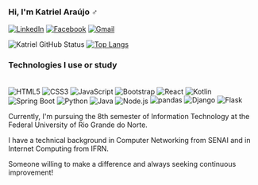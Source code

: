 ### Hi, I'm Katriel Araújo ‍♂️ 

[![LinkedIn](https://img.shields.io/badge/LinkedIn-0077B5?style=for-the-badge&logo=linkedin&logoColor=white)](https://www.linkedin.com/in/katriel-ara%C3%BAjo-b509a61b0/)
[![Facebook](https://img.shields.io/badge/Facebook-1877F2?style=for-the-badge&logo=facebook&logoColor=white)](https://www.facebook.com/katriel.araujo)
[![Gmail](https://aleen42.github.io/badges/src/google_plus.svg)](mailto:katrielaraujo@gmail.com)

![Katriel GitHub Status](https://github-readme-stats.vercel.app/api?username=katrielaraujo&show_icons=true&theme=github_dark)
[![Top Langs](https://github-readme-stats.vercel.app/api/top-langs/?username=katrielaraujo&layout=compact&theme=github_dark)](https://github.com/anuraghazra/github-readme-stats)

### Technologies I use or study

<div style="display: inline-block;"><br/>
  <img align="center" alt="HTML5" src="https://img.shields.io/badge/HTML5-E34F26?style=for-the-badge&logo=html5&logoColor=white">
  <img align="center" alt="CSS3" src="https://img.shields.io/badge/CSS3-1572B6?style=for-the-badge&logo=css3&logoColor=white">
  <img align="center" alt="JavaScript" src="https://img.shields.io/badge/JavaScript-323330?style=for-the-badge&logo=javascript&logoColor=F7DF1E">
  <img align="center" alt="Bootstrap" src="https://img.shields.io/badge/Bootstrap-563D7C?style=for-the-badge&logo=bootstrap&logoColor=white">
  <img align="center" alt="React" src="https://img.shields.io/badge/React-20232A?style=for-the-badge&logo=react&logoColor=61DAFB">
  <img align="center" alt="Kotlin" src="https://img.shields.io/badge/Kotlin-F8BBDB?style=for-the-badge&logo=kotlin&logoColor=white">  <img align="center" alt="Spring Boot" src="https://img.shields.io/badge/Spring_Boot-C6763D?style=for-the-badge&logo=spring&logoColor=white">  <img align="center" alt="Python" src="https://img.shields.io/badge/Python-14354C?style=for-the-badge&logo=python&logoColor=white">
  <img align="center" alt="Java" src="https://img.shields.io/badge/Java-ED8B00?style=for-the-badge&logo=java&logoColor=white">
  <img align="center" alt="Node.js" src="https://img.shields.io/badge/Node.js-43853D?style=for-the-badge&logo=node.js&logoColor=white">
  <img src="https://img.shields.io/badge/pandas-15A08A?style=for-the-badge&logo=pandas&logoColor=white" alt="pandas">
  <img src="https://img.shields.io/badge/Django-092E20?style=for-the-badge&logo=django&logoColor=white" alt="Django">
  <img src="https://img.shields.io/badge/Flask-000000?style=for-the-badge&logo=flask&logoColor=white" alt="Flask">

 Currently, I'm pursuing the 8th semester of Information Technology at the Federal University of Rio Grande do Norte.

 I have a technical background in Computer Networking from SENAI and in Internet Computing from IFRN.

Someone willing to make a difference and always seeking continuous improvement!
